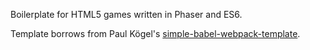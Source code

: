 Boilerplate for HTML5 games written in Phaser and ES6.

Template borrows from Paul Kögel's [simple-babel-webpack-template](https://github.com/paulkogel/simple-babel-webpack-template).
